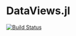 # DataViews.jl

[![Build Status](https://travis-ci.org/Rory-Finnegan/DataViews.jl.jl.svg?branch=master)](https://travis-ci.org/Rory-Finnegan/DataViews.jl.jl)
